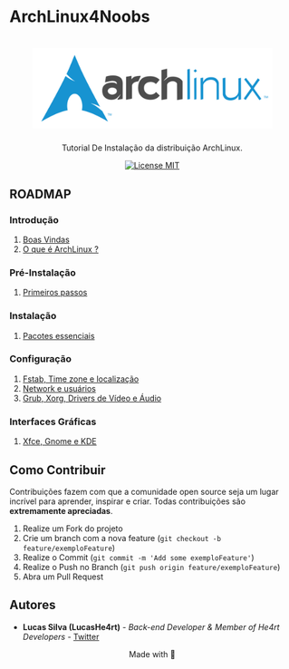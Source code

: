 # ArchLinux4Noobs

<h1 align="center">
  <img src="./images/ArchLogo.png" alt="ArchLogo" width=425>
</h1>

<p align="center">Tutorial De Instalação da distribuição ArchLinux.</p>

<p align="center">
  <a href="https://opensource.org/licenses/MIT">
    <img src="https://img.shields.io/badge/License-MIT-blue.svg" alt="License MIT">
  </a>
</p>

## ROADMAP

### Introdução

1. [Boas Vindas](./1-Introducao/1-Boas-vindas.md)
2. [O que é ArchLinux ?](./1-Introducao/2-ArchLinux.md)

### Pré-Instalação

1. [Primeiros passos](./2-PreInstalacao/1-Passos.md)

### Instalação

1. [Pacotes essenciais](./3-Instalacao/1-Essencial.md)

### Configuração

1. [Fstab, Time zone e localização](./4-Configuracao/1-Fstab.md)
2. [Network e usuários](./4-Configuracao/2-Network.md)
3. [Grub, Xorg, Drivers de Vídeo e Áudio](./4-Configuracao/3-Grub.md)

### Interfaces Gráficas

1. [Xfce, Gnome e KDE](./5-GUI/1-GUI.md)

## Como Contribuir

Contribuições fazem com que a comunidade open source seja um lugar incrível para aprender, inspirar e criar. Todas contribuições
são **extremamente apreciadas**.

1. Realize um Fork do projeto
2. Crie um branch com a nova feature (`git checkout -b feature/exemploFeature`)
3. Realize o Commit (`git commit -m 'Add some exemploFeature'`)
4. Realize o Push no Branch (`git push origin feature/exemploFeature`)
5. Abra um Pull Request

## Autores

- **Lucas Silva (LucasHe4rt)** - _Back-end Developer & Member of He4rt Developers_ - [Twitter](https://twitter.com/lucashe4rt)

<p align="center">Made with 💜</p>
